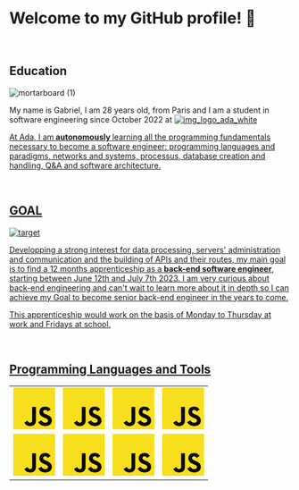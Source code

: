 <h1>Welcome to my GitHub profile! 👋 </h1>

<br>

<h2>Education</h2>

![mortarboard (1)](https://user-images.githubusercontent.com/114992640/227162567-86b147c1-882e-4a60-ba56-82c1b44f74b2.png)
  
My name is Gabriel, I am 28 years old, from Paris and I am a student in software engineering since October 2022 at <a href="https://adatechschool.fr/" target="_blank"><img width="222" alt="img_logo_ada_white" src="https://user-images.githubusercontent.com/114992640/226121105-6b60144a-2be4-4511-8cb0-dee6c2bd0ffe.png">
<br>

At Ada, I am<b> autonomously </b>learning all the programming fundamentals necessary to become a software engineer: programming languages and paradigms, networks and systems, processus, database creation and handling, Q&A and software architecture.

<br>
  
<h2>GOAL</h2>

![target](https://user-images.githubusercontent.com/114992640/227160287-02df8019-917f-44b6-8301-130f8b17d5af.png)

Developping a strong interest for data processing, servers' administration and communication and the building of APIs and their routes, my main goal is to find a 12 months apprenticeship as a <strong>back-end software engineer</strong>, starting between June 12th and July 7th 2023. I am very curious about back-end engineering and can't wait to learn more about it in depth so I can achieve my Goal to become senior back-end engineer in the years to come. 

This apprenticeship would work on the basis of Monday to Thursday at work and Fridays at school.

<br>

<h2>Programming Languages and Tools</h2>
  
<table>
  <tbody>
    <tr>
      <td>
        <img src="./logos/JavaScript.png">
      </td>
      <td>
        <img src="./logos/JavaScript.png">
      </td>
      <td>
        <img src="./logos/JavaScript.png">
      </td>
      <td>
        <img src="./logos/JavaScript.png">
      </td>
    </tr>
    <tr>
      <td>
        <img src="./logos/JavaScript.png">
      </td>
      <td>
        <img src="./logos/JavaScript.png">
      </td>
      <td>
        <img src="./logos/JavaScript.png">
      </td>
      <td>
        <img src="./logos/JavaScript.png">
      </td>
    </tr>
  </tbody>
</table>






